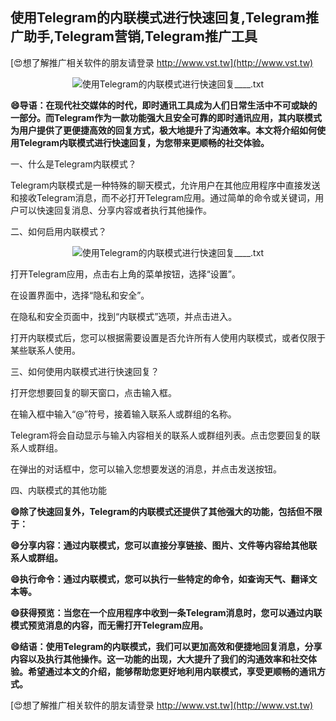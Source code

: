 ## **使用Telegram的内联模式进行快速回复,Telegram推广助手,Telegram营销,Telegram推广工具**

[😍想了解推广相关软件的朋友请登录 http://www.vst.tw](http://www.vst.tw)

 <center><img src="https://vst.tw/MP4/tuiguang/png/8.png" alt="使用Telegram的内联模式进行快速回复____.txt"></center>

**😄导语：在现代社交媒体的时代，即时通讯工具成为人们日常生活中不可或缺的一部分。而Telegram作为一款功能强大且安全可靠的即时通讯应用，其内联模式为用户提供了更便捷高效的回复方式，极大地提升了沟通效率。本文将介绍如何使用Telegram内联模式进行快速回复，为您带来更顺畅的社交体验。**

一、什么是Telegram内联模式？

Telegram内联模式是一种特殊的聊天模式，允许用户在其他应用程序中直接发送和接收Telegram消息，而不必打开Telegram应用。通过简单的命令或关键词，用户可以快速回复消息、分享内容或者执行其他操作。

二、如何启用内联模式？

 <center><img src="https://vst.tw/MP4/tuiguang/png/0.png" alt="使用Telegram的内联模式进行快速回复____.txt"></center>

打开Telegram应用，点击右上角的菜单按钮，选择“设置”。

在设置界面中，选择“隐私和安全”。

在隐私和安全页面中，找到“内联模式”选项，并点击进入。

打开内联模式后，您可以根据需要设置是否允许所有人使用内联模式，或者仅限于某些联系人使用。

三、如何使用内联模式进行快速回复？

打开您想要回复的聊天窗口，点击输入框。

在输入框中输入“@”符号，接着输入联系人或群组的名称。

Telegram将会自动显示与输入内容相关的联系人或群组列表。点击您要回复的联系人或群组。

在弹出的对话框中，您可以输入您想要发送的消息，并点击发送按钮。

四、内联模式的其他功能

**😄除了快速回复外，Telegram的内联模式还提供了其他强大的功能，包括但不限于：**

**😄分享内容：通过内联模式，您可以直接分享链接、图片、文件等内容给其他联系人或群组。**

**😄执行命令：通过内联模式，您可以执行一些特定的命令，如查询天气、翻译文本等。**

**😄获得预览：当您在一个应用程序中收到一条Telegram消息时，您可以通过内联模式预览消息的内容，而无需打开Telegram应用。**

**😄结语：使用Telegram的内联模式，我们可以更加高效和便捷地回复消息，分享内容以及执行其他操作。这一功能的出现，大大提升了我们的沟通效率和社交体验。希望通过本文的介绍，能够帮助您更好地利用内联模式，享受更顺畅的通讯方式。**

[😍想了解推广相关软件的朋友请登录 http://www.vst.tw](http://www.vst.tw)



